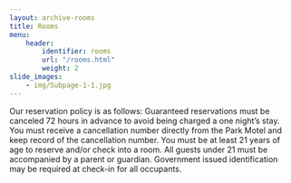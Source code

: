 ```yaml
---
layout: archive-rooms
title: Rooms
menu:
    header:
        identifier: rooms
        url: "/rooms.html"
        weight: 2
slide_images:
    - img/Subpage-1-1.jpg
---
```


Our reservation policy is as follows:
Guaranteed reservations must be canceled 72 hours in advance to avoid being charged a one night’s stay.
You must receive a cancellation number directly from the Park Motel and keep record of the cancellation number.
You must be at least 21 years of age to reserve and/or check into a room. All guests under 21 must be accompanied by a parent or guardian. Government issued identification may be required at check-in for all occupants.
